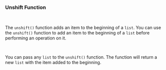 ### Unshift Function

<br />

The `unshift()` function adds an item to the beginning of a `list`. You can use the `unshift()` function to add an item to the beginning of a `list` before performing an operation on it.

<br />

You can pass any `list` to the `unshift()` function. The function will return a new `list` with the item added to the beginning.
